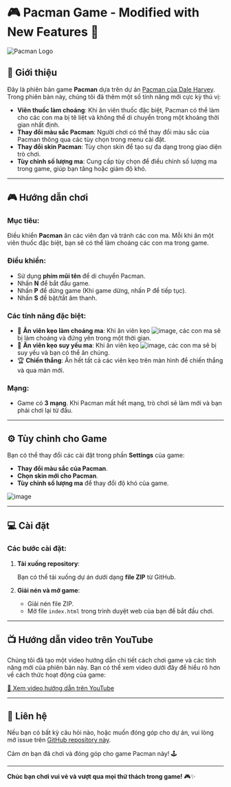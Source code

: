 # 🎮 **Pacman Game** - **Modified with New Features** 🚀

![Pacman Logo](https://upload.wikimedia.org/wikipedia/commons/2/28/Pac-Man_Logo.svg)

## 📜 Giới thiệu

Đây là phiên bản game **Pacman** dựa trên dự án [Pacman của Dale Harvey](https://github.com/daleharvey/pacman). Trong phiên bản này, chúng tôi đã thêm một số tính năng mới cực kỳ thú vị:

- **Viên thuốc làm choáng**: Khi ăn viên thuốc đặc biệt, Pacman có thể làm cho các con ma bị tê liệt và không thể di chuyển trong một khoảng thời gian nhất định.
- **Thay đổi màu sắc Pacman**: Người chơi có thể thay đổi màu sắc của Pacman thông qua các tùy chọn trong menu cài đặt.
- **Thay đổi skin Pacman**: Tùy chọn skin để tạo sự đa dạng trong giao diện trò chơi.
- **Tùy chỉnh số lượng ma**: Cung cấp tùy chọn để điều chỉnh số lượng ma trong game, giúp bạn tăng hoặc giảm độ khó.

---

## 🎮 Hướng dẫn chơi

### Mục tiêu:
Điều khiển **Pacman** ăn các viên đạn và tránh các con ma. Mỗi khi ăn một viên thuốc đặc biệt, bạn sẽ có thể làm choáng các con ma trong game.

### Điều khiển:
- Sử dụng **phím mũi tên** để di chuyển Pacman.
- Nhấn **N** để bắt đầu game.
- Nhấn **P** để dừng game (Khi game dừng, nhấn P để tiếp tục).
- Nhấn **S** để bật/tắt âm thanh.

### Các tính năng đặc biệt:
- 🍬 **Ăn viên kẹo làm choáng ma**: Khi ăn viên kẹo ![image](https://github.com/user-attachments/assets/700680a7-b958-4b1c-bb48-7a54791c0fcd), các con ma sẽ bị làm choáng và đứng yên trong một thời gian.
- 🧃 **Ăn viên kẹo suy yếu ma**: Khi ăn viên kẹo ![image](https://github.com/user-attachments/assets/1265a8e3-1651-4d72-962f-93047292e07a), các con ma sẽ bị suy yếu và bạn có thể ăn chúng.
- 🏆 **Chiến thắng**: Ăn hết tất cả các viên kẹo trên màn hình để chiến thắng và qua màn mới.

### Mạng:
- Game có **3 mạng**. Khi Pacman mất hết mạng, trò chơi sẽ làm mới và bạn phải chơi lại từ đầu.

---

## ⚙️ Tùy chỉnh cho Game

Bạn có thể thay đổi các cài đặt trong phần **Settings** của game:

- **Thay đổi màu sắc của Pacman**.
- **Chọn skin mới cho Pacman**.
- **Tùy chỉnh số lượng ma** để thay đổi độ khó của game.

![image](https://github.com/user-attachments/assets/795cbf62-8ca3-484e-8b63-5f0ae5d28cac)

---

## 💻 Cài đặt

### Các bước cài đặt:

1. **Tải xuống repository**:

   Bạn có thể tải xuống dự án dưới dạng **file ZIP** từ GitHub.

2. **Giải nén và mở game**:

   - Giải nén file ZIP.
   - Mở file `index.html` trong trình duyệt web của bạn để bắt đầu chơi.

---

## 📺 Hướng dẫn video trên YouTube

Chúng tôi đã tạo một video hướng dẫn chi tiết cách chơi game và các tính năng mới của phiên bản này. Bạn có thể xem video dưới đây để hiểu rõ hơn về cách thức hoạt động của game:

[🎥 Xem video hướng dẫn trên YouTube](https://www.youtube.com/watch?v=YOUR_VIDEO_ID)

---

## 📧 Liên hệ

Nếu bạn có bất kỳ câu hỏi nào, hoặc muốn đóng góp cho dự án, vui lòng mở issue trên [GitHub repository này](https://github.com/username/pacman-game).

Cảm ơn bạn đã chơi và đóng góp cho game Pacman này! 🕹️

---

**Chúc bạn chơi vui vẻ và vượt qua mọi thử thách trong game!** 🎮✨
